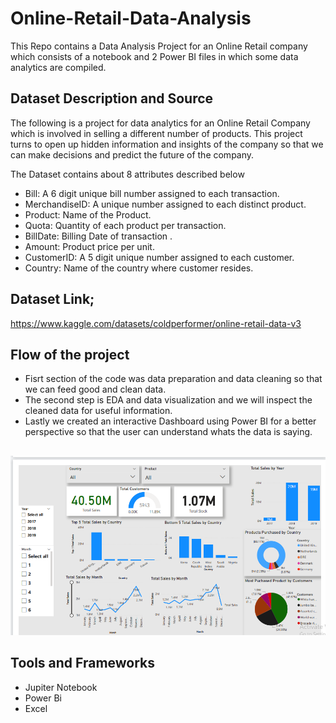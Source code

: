 # Online-Retail-Data-Analysis
This Repo contains a Data Analysis Project for an Online Retail company which consists of a notebook and 2 Power BI files in which some data analytics are compiled. 

## Dataset Description and Source
The following is a project for data analytics for an Online Retail Company which is involved in selling a different number of products. This project turns to open up hidden information and insights of the company so that we can make decisions and predict the future of the company.

The Dataset contains about 8 attributes described below
- Bill: A 6 digit unique bill number assigned to each transaction.
- MerchandiseID: A unique number assigned to each distinct product.
- Product: Name of the Product.
- Quota: Quantity of each product per transaction.
- BillDate:	Billing Date of transaction .
- Amount: Product price per unit.
- CustomerID: A 5 digit unique number assigned to each customer.
- Country: Name of the country where customer resides.


## Dataset Link;

https://www.kaggle.com/datasets/coldperformer/online-retail-data-v3

## Flow of the project

- Fisrt section of the code was data preparation and data cleaning so that we can feed good and clean data.
- The second step is EDA and data visualization and we will inspect the cleaned data for useful information.
- Lastly we created an interactive Dashboard using Power BI for a better perspective so that the user can understand whats the data is saying.
## 

![Dashboard](https://github.com/Takudzwatichivangani/Online-Retail-Data-Analysis/blob/main/images/Dashboard.png)

## Tools and Frameworks

- Jupiter Notebook
- Power Bi
- Excel
